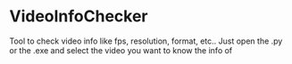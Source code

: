 # VideoInfoChecker
Tool to check video info like fps, resolution, format, etc..
Just open the .py or the .exe and select the video you want to know the info of
